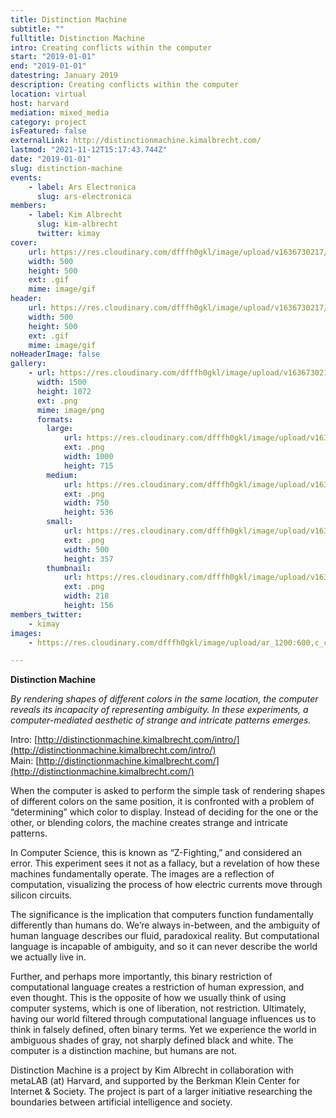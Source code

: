 ```yaml
---
title: Distinction Machine
subtitle: ""
fulltitle: Distinction Machine
intro: Creating conflicts within the computer
start: "2019-01-01"
end: "2019-01-01"
datestring: January 2019
description: Creating conflicts within the computer
location: virtual
host: harvard
mediation: mixed_media
category: project
isFeatured: false
externalLink: http://distinctionmachine.kimalbrecht.com/
lastmod: "2021-11-12T15:17:43.744Z"
date: "2019-01-01"
slug: distinction-machine
events:
    - label: Ars Electronica
      slug: ars-electronica
members:
    - label: Kim Albrecht
      slug: kim-albrecht
      twitter: kimay
cover:
    url: https://res.cloudinary.com/dfffh0gkl/image/upload/v1636730217/distinctionmachine1_68e71e2308.gif
    width: 500
    height: 500
    ext: .gif
    mime: image/gif
header:
    url: https://res.cloudinary.com/dfffh0gkl/image/upload/v1636730217/distinctionmachine1_68e71e2308.gif
    width: 500
    height: 500
    ext: .gif
    mime: image/gif
noHeaderImage: false
gallery:
    - url: https://res.cloudinary.com/dfffh0gkl/image/upload/v1636730217/distinctionmachine2_ca25edf3fa.png
      width: 1500
      height: 1072
      ext: .png
      mime: image/png
      formats:
        large:
            url: https://res.cloudinary.com/dfffh0gkl/image/upload/v1636730218/large_distinctionmachine2_ca25edf3fa.png
            ext: .png
            width: 1000
            height: 715
        medium:
            url: https://res.cloudinary.com/dfffh0gkl/image/upload/v1636730219/medium_distinctionmachine2_ca25edf3fa.png
            ext: .png
            width: 750
            height: 536
        small:
            url: https://res.cloudinary.com/dfffh0gkl/image/upload/v1636730219/small_distinctionmachine2_ca25edf3fa.png
            ext: .png
            width: 500
            height: 357
        thumbnail:
            url: https://res.cloudinary.com/dfffh0gkl/image/upload/v1636730217/thumbnail_distinctionmachine2_ca25edf3fa.png
            ext: .png
            width: 218
            height: 156
members_twitter:
    - kimay
images:
    - https://res.cloudinary.com/dfffh0gkl/image/upload/ar_1200:600,c_crop/c_limit,h_1200,w_600/v1636730217/distinctionmachine1_68e71e2308.jpg

---
```

**Distinction Machine**

*By rendering shapes of different colors in the same location, the computer reveals its incapacity of representing ambiguity. In these experiments, a computer-mediated aesthetic of strange and intricate patterns emerges.*

Intro: [http://distinctionmachine.kimalbrecht.com/intro/](http://distinctionmachine.kimalbrecht.com/intro/) <br />
Main: [http://distinctionmachine.kimalbrecht.com/](http://distinctionmachine.kimalbrecht.com/)

When the computer is asked to perform the simple task of rendering shapes of different colors on the same position, it is confronted with a problem of “determining” which color to display. Instead of deciding for the one or the other, or blending colors, the machine creates strange and intricate patterns.

In Computer Science, this is known as “Z-Fighting,” and considered an error. This experiment sees it not as a fallacy, but a revelation of how these machines fundamentally operate. The images are a reflection of computation, visualizing the process of how electric currents move through silicon circuits.

The significance is the implication that computers function fundamentally differently than humans do. We’re always in-between, and the ambiguity of human language describes our fluid, paradoxical reality. But computational language is incapable of ambiguity, and so it can never describe the world we actually live in.

Further, and perhaps more importantly, this binary restriction of computational language creates a restriction of human expression, and even thought. This is the opposite of how we usually think of using computer systems, which is one of liberation, not restriction. Ultimately, having our world filtered through computational language influences us to think in falsely defined, often binary terms. Yet we experience the world in ambiguous shades of gray, not sharply defined black and white. The computer is a distinction machine, but humans are not.


Distinction Machine is a project by Kim Albrecht in collaboration with metaLAB (at) Harvard, and supported by the Berkman Klein Center for Internet & Society. The project is part of a larger initiative researching the boundaries between artificial intelligence and society.